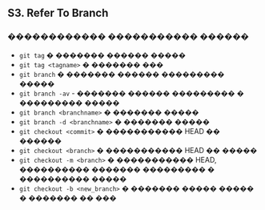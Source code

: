 ## S3. Refer To Branch
### ������������ ����������� ������
- `git tag` � ������� ������ �����
- `git tag <tagname>` � ������� ���
- `git branch` � ������� ������ ��������� �����
- `git branch -av` - ������� ������ ��������� � ��������� �����
- `git branch <branchname>` � ������� �����
- `git branch -d <branchname>` � ������� �����
- `git checkout <commit>` � ����������� HEAD �� ������
- `git checkout <branch>` � ����������� HEAD �� �����
- `git checkout -m <branch>` � ����������� HEAD, ���������� ������� ��������� � ���������� �����
- `git checkout -b <new_branch>` � ������� ����� ����� � ������� �� ���